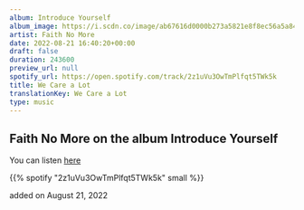 ```yaml
---
album: Introduce Yourself
album_image: https://i.scdn.co/image/ab67616d0000b273a5821e8f8ec56a5a84725134
artist: Faith No More
date: 2022-08-21 16:40:20+00:00
draft: false
duration: 243600
preview_url: null
spotify_url: https://open.spotify.com/track/2z1uVu3OwTmPlfqt5TWk5k
title: We Care a Lot
translationKey: We Care a Lot
type: music
---
```


## Faith No More on the album Introduce Yourself

You can listen [here](https://open.spotify.com/track/2z1uVu3OwTmPlfqt5TWk5k)

{{% spotify "2z1uVu3OwTmPlfqt5TWk5k" small %}}

added on August 21, 2022